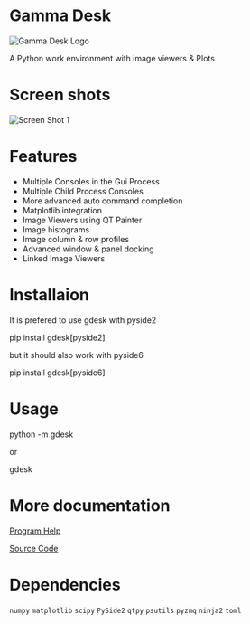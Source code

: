 # Gamma Desk

![Gamma Desk Logo](https://github.com/thocoo/gamma-desk/raw/main/gdesk/resources/logo/logo_128px.png)

A Python work environment with image viewers & Plots


# Screen shots

![Screen Shot 1](https://github.com/thocoo/gamma-desk/raw/main/doc/sphinx/source/figures/screenshot_01.jpg)


# Features

- Multiple Consoles in the Gui Process
- Multiple Child Process Consoles
- More advanced auto command completion
- Matplotlib integration
- Image Viewers using QT Painter
- Image histograms
- Image column & row profiles
- Advanced window & panel docking
- Linked Image Viewers

# Installaion

It is prefered to use gdesk with pyside2

  pip install gdesk[pyside2] 

but it should also work with pyside6

  pip install gdesk[pyside6] 
  

# Usage

  python -m gdesk
  
or

  gdesk
  

# More documentation

[Program Help](https://thocoo.github.io/gdesk-data/docs)

[Source Code](https://github.com/thocoo/gamma-desk)


# Dependencies 

`numpy`
`matplotlib`
`scipy`
`PySide2`
`qtpy`
`psutils`
`pyzmq`
`ninja2`
`toml`
